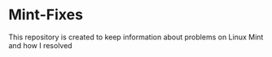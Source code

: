# Mint-Fixes
This repository is created to keep information about problems on Linux Mint and how I resolved
